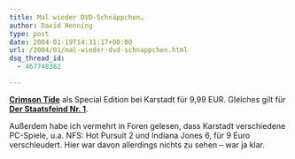 ```yaml
---
title: Mal wieder DVD-Schnäppchen…
author: David Henning
type: post
date: 2004-01-19T14:31:17+00:00
url: /2004/01/mal-wieder-dvd-schnappchen.html
dsq_thread_id:
  - 467748382

---
```

[**Crimson Tide**][1] als Special Edition bei Karstadt für 9,99 EUR. Gleiches gilt für [**Der Staatsfeind Nr. 1**][2].
  
Außerdem habe ich vermehrt in Foren gelesen, dass Karstadt verschiedene PC-Spiele, u.a. NFS: Hot Pursuit 2 und Indiana Jones 6, für 9 Euro verschleudert. Hier war davon allerdings nichts zu sehen &#8211; war ja klar.

 [1]: http://www.imdb.com/title/tt0112740/
 [2]: http://www.imdb.com/title/tt0120660/